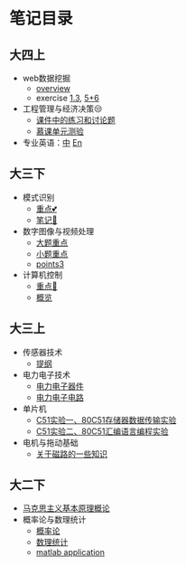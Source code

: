 # 笔记目录

## 大四上

- web数据挖掘
  - [overview](大四上/web数据挖掘/overview.md)
  - exercise [1.3](大四上/web数据挖掘/exercises/1.3.md), [5+6](大四上/web数据挖掘/exercises/5+6.md)
- 工程管理与经济决策😒
  - [课件中的练习和讨论题](大四上/工程管理与经济决策/课件附属.md)
  - [慕课单元测验](大四上/工程管理与经济决策/测验.md)
- 专业英语：[中](大四上/专业英语/text.zh.md) [En](大四上/专业英语/text.en.md)

## 大三下

- 模式识别
  - [重点💕](大三下/模式识别/points.md)
  - [笔记📒](大三下/模式识别/notes.md)
- 数字图像与视频处理
  - [大题重点](大三下/图像与视频处理/points.md)
  - [小题重点](大三下/图像与视频处理/points2.md)
  - [points3](大三下/图像与视频处理/points3.md)
- 计算机控制
  - [重点🏁](大三下/计算机控制系统/points.md)
  - [概览](大三下/计算机控制系统/overview.md)

## 大三上

- 传感器技术
  - [提纲](大三上/传感器技术/传感器提纲.md)
- 电力电子技术
  - [电力电子器件](大三上/电力电子技术/电力电子器件.md)
  - [电力电子电路](大三上/电力电子技术/电力电子电路.md)
- 单片机
  - [C51实验一、80C51存储器数据传输实验](大三上/单片机与嵌入式/实验一、80C51存储器数据传输实验.md)
  - [C51实验二、80C51汇编语言编程实验](大三上/单片机与嵌入式/实验二、80C51汇编语言编程实验.md)
- 电机与拖动基础
  - [关于磁路的一些知识](大三上\电机与拖动基础\关于磁路的一些知识.md)

## 大二下

- [马克思主义基本原理概论](/大二下/马克思主义基本原理/马克思主义基本原理.md)
- 概率论与数理统计
  - [概率论](/大二下/概率论与数理统计/概率论与数理统计/概率论.md)
  - [数理统计](/大二下/概率论与数理统计/概率论与数理统计/数理统计.md)
  - [matlab application](/大二下/概率论与数理统计/matlab实现/matlab实现.md)
